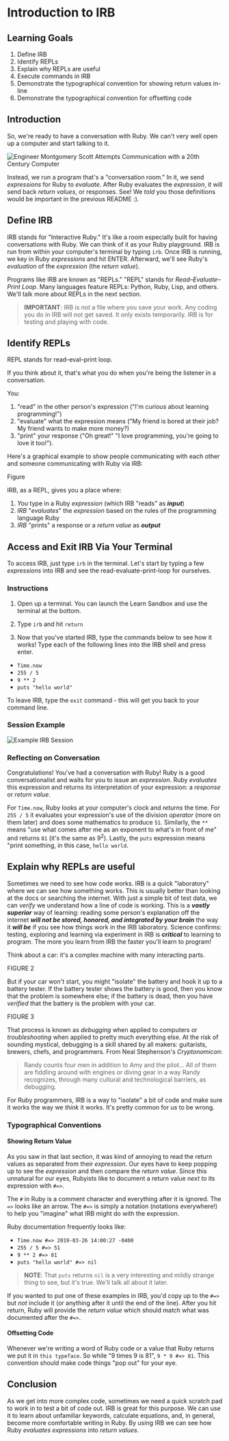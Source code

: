 # Introduction to IRB

## Learning Goals

1. Define IRB
2. Identify REPLs
3. Explain why REPLs are useful
5. Execute commands in IRB
6. Demonstrate the typographical convention for showing return values in-line
7. Demonstrate the typographical convention for offsetting code

## Introduction

So, we're ready to have a conversation with Ruby. We can't very well open up a
computer and start talking to it.

![Engineer Montgomery Scott Attempts Communication with a 20th Century
Computer](https://media.giphy.com/media/3o7btVRbshbbaC8Ygg/source.gif)

Instead, we run a program that's a "conversation room." In it, we send
_expressions_ for Ruby to _evaluate_. After Ruby evaluates the _expression_, it
will send back _return values_, or responses. See! We _told_ you those
definitions would be important in the previous README :).

## Define IRB

IRB stands for "Interactive Ruby." It's like a room especially built for
having conversations with Ruby. We can think of it as your Ruby playground.
IRB is run from within your computer's terminal by typing `irb`. Once IRB is
running, we key in Ruby _expressions_ and hit ENTER. Afterward, we'll see Ruby's
_evaluation_ of the _expression_ (the _return value_).

Programs like IRB are known as "REPLs." "REPL" stands for _Read–Evaluate–Print
Loop_. Many languages feature REPLs: Python, Ruby, Lisp, and others. We'll talk
more about REPLs in the next section.

> **IMPORTANT**: IRB is _not_ a file where you save your work. Any coding you
> do in IRB will not get saved. It only exists temporarily. IRB is for testing
> and playing with code.

## Identify REPLs

REPL stands for read–eval–print loop.

If you think about it, that's what you do when you're being the listener in a
conversation.

You:

1. "read" in the other person's expression ("I'm curious about learning programming!")
2. "evaluate" what the expression means ("My friend is bored at their job? My friend wants to make more money?)
3. "print" your response ("Oh great!" "I love programming, you're going to love it too!").

Here's a graphical example to show people communicating with each other and
someone communicating with Ruby via IRB:

Figure

IRB, as a REPL, gives you a place where:

1. _You_ type in a Ruby _expression_ (which IRB "reads" as **_input_**)
2. _IRB_ "_evaluates_" the _expression_ based on the rules of the programming language Ruby
3. _IRB_ "prints" a response or a _return value_ as **_output_**

## Access and Exit IRB Via Your Terminal

To access IRB, just type `irb` in the terminal. Let's start by typing a few
_expressions_ into IRB and see the read-evaluate-print-loop for ourselves.

### Instructions

1. Open up a terminal. You can launch the Learn Sandbox and use the terminal at
   the bottom.

2. Type `irb` and hit `return`

3. Now that you've started IRB, type the commands below to see how it works!
   Type each of the following lines into the IRB shell and press enter.

- `Time.now`
- `255 / 5`
- `9 ** 2`
- `puts "hello world"`

To leave IRB, type the `exit` command - this will get you back to your command line.

### Session Example

![Example IRB
Session](https://curriculum-content.s3.amazonaws.com/programming-univbasics/irb-readme/irb-readme.gif)

### Reflecting on Conversation

Congratulations! You've had a conversation with Ruby! Ruby is a good
conversationalist and waits for you to issue an _expression_. Ruby _evaluates_
this expression and returns its interpretation of your expression: a _response_
or _return value_.

For `Time.now`, Ruby looks at your computer's clock and _returns_ the time. For
`255 / 5` it evaluates your expression's use of the division _operator_ (more
on them later) and does some mathematics to produce `51`. Similarly, the `**`
means "use what comes after me as an exponent to what's in front of me" and
returns `81` (it's the same as 9<sup>2</sup>).  Lastly, the `puts`
expression means "print something, in this case, `hello world`.

## Explain why REPLs are useful

Sometimes we need to see how code works. IRB is a quick "laboratory" where we
can see how something works. This is usually better than looking at the docs or
searching the internet. With just a simple bit of test data, we can _verify_ we
understand how a line of code is working. This is a ***vastly superior*** way
of learning: reading some person's explanation off the internet ***will not be
stored, honored, and integrated by your brain*** the way it ***will be*** if
you see how things work in the IRB laboratory. Science confirms: testing,
exploring and learning via experiment in IRB is ***critical*** to learning to
program. The more you learn from IRB the faster you'll learn to program!

Think about a car: it's a complex machine with many interacting parts.

FIGURE 2

But if your car won't start, you might "isolate" the battery and hook it up to
a battery tester. If the battery tester shows the battery is good, then you
know that the problem is somewhere else; if the battery is dead, then you have
_verified_ that the battery is the problem with your car.

FIGURE 3

That process is known as _debugging_ when applied to computers or
_troubleshooting_ when applied to pretty much everything else. At the risk of
sounding mystical, debugging is a skill shared by all makers: guitarists,
brewers, chefs, and programmers. From Neal Stephenson's _Cryptonomicon_:

> Randy counts four men in addition to Amy and the pilot...  All of them are
> fiddling around with engines or diving gear in a way Randy recognizes,
> through many cultural and technological barriers, as debugging.

For Ruby programmers, IRB is a way to "isolate" a bit of code and make sure it
works the way we _think_ it works. It's pretty common for _us_ to be wrong.

### Typographical Conventions

#### Showing Return Value

As you saw in that last section, it was kind of annoying to read the return
values as separated from their _expression_. Our eyes have to keep popping up
to see the _expression_ and then compare the _return value_. Since this
unnatural for our eyes, Rubyists like to document a return value _next to_ its
expression with `#=>`.

The `#` in Ruby is a comment character and everything after it is ignored. The
`=>` looks like an arrow. The `#=>` is simply a notation (notations
everywhere!) to help you "imagine" what IRB might do with the expression.

Ruby documentation frequently looks like:

- `Time.now #=> 2019-03-26 14:00:27 -0400`
- `255 / 5 #=> 51`
- `9 ** 2 #=> 81`
- `puts "hello world" #=> nil`

> **NOTE**: That `puts` returns `nil` is a very interesting and mildly strange
> thing to see, but it's true. We'll talk all about it later.

If you wanted to put one of these examples in IRB, you'd copy up to the `#=>`
but _not_ include it (or anything after it until the end of the line). After
you hit return, Ruby will provide the _return value_ which should match what
was documented after the `#=>`.

#### Offsetting Code

Whenever we're writing a word of Ruby code or a value that Ruby returns we put
it in `this typeface`. So while "9 times 9 is 81", `9 * 9 #=> 81`. This
convention should make code things "pop out" for your eye.

## Conclusion

As we get into more complex code, sometimes we need a quick scratch pad to work
in to test a bit of code out. IRB is great for this purpose. We can use it to
learn about unfamiliar keywords, calculate equations, and, in general, become
more comfortable writing in Ruby. By using IRB we can see how Ruby _evaluates_
_expressions_ into _return values_.
